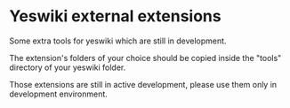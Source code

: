 Yeswiki external extensions
===========================

Some extra tools for yeswiki which are still in development.

The extension's folders of your choice should be copied inside the "tools" directory of your yeswiki folder.

Those extensions are still in active development, please use them only in development environment.
